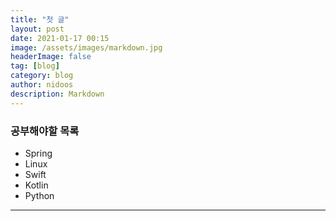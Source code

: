 ```yaml
---
title: "첫 글"
layout: post
date: 2021-01-17 00:15
image: /assets/images/markdown.jpg
headerImage: false
tag: [blog]
category: blog
author: nidoos
description: Markdown
---
```


### 공부해야할 목록
- Spring
- Linux
- Swift
- Kotlin
- Python

---
